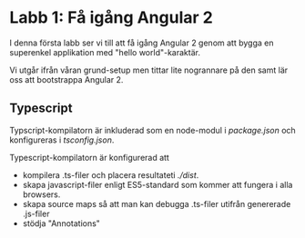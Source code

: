Labb 1: Få igång Angular 2
==========================

I denna första labb ser vi till att få igång Angular 2 genom att bygga
en superenkel applikation med "hello world"-karaktär.

Vi utgår ifrån våran grund-setup men tittar lite nogrannare på den samt 
lär oss att bootstrappa Angular 2.

Typescript
----------
Typscript-kompilatorn är inkluderad som en node-modul i _package.json_ 
och konfigureras i _tsconfig.json_.

Typescript-kompilatorn är konfigurerad att 

- kompilera .ts-filer och placera resultateti _./dist_.
- skapa javascript-filer enligt ES5-standard som kommer att fungera 
  i alla browsers.
- skapa source maps så att man kan debugga .ts-filer utifrån genererade
 .js-filer
- stödja "Annotations"
 


